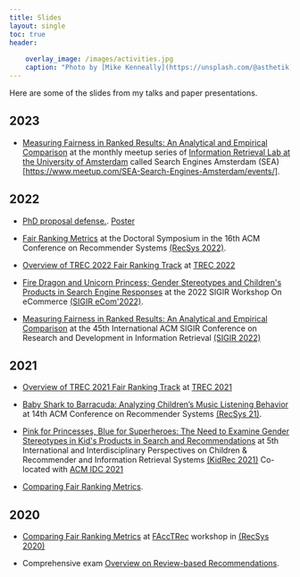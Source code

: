 ```yaml
---
title: Slides
layout: single
toc: true
header:
    
    overlay_image: /images/activities.jpg
    caption: "Photo by [Mike Kenneally](https://unsplash.com/@asthetik) on [Unsplash](https://unsplash.com/s/photos/coffee?utm_source=unsplash&amp;utm_medium=referral&amp;utm_content=creditCopyText)"
---
```


Here are some of the slides from my talks and paper presentations.

## 2023
 - [Measuring Fairness in Ranked Results: An Analytical and Empirical Comparison](resources/SEA_talk.pptx) at the monthly meetup series of [Information Retrieval Lab at the University of Amsterdam](https://irlab.science.uva.nl/) called Search Engines Amsterdam (SEA)[https://www.meetup.com/SEA-Search-Engines-Amsterdam/events/].

## 2022


- [PhD proposal defense.](resourcse/AmifaRaj_Proposal_Presentaion.pptx). [Poster](resources/DS_poster.pdf)

- [Fair Ranking Metrics]([resources/Fair_Ranking_Metrics.pptx]) at the Doctoral Symposium in the 16th ACM Conference on Recommender Systems
 [(RecSys 2022)](https://recsys.acm.org/recsys22/).

- [Overview of TREC 2022 Fair Ranking Track](resources/Fair_TREC_2022_Overview.pptx) at [TREC 2022](https://trec.nist.gov/)

- [Fire Dragon and Unicorn Princess; Gender Stereotypes and Children's Products in Search Engine Responses](resources/SIGIR_ecom.pptx) at the 2022 SIGIR Workshop On eCommerce [(SIGIR eCom'2022)](https://sigir-ecom.github.io/).

- [Measuring Fairness in Ranked Results: An Analytical and Empirical Comparison](resources/SIGIR22.pptx) at the 45th International ACM SIGIR Conference on Research and Development in Information Retrieval [(SIGIR 2022)](https://sigir.org/sigir2022/)


## 2021

- [Overview of TREC 2021 Fair Ranking Track](resources/FairTREC21_Overview.pptx) at [TREC 2021](https://trec.nist.gov/)


- [Baby Shark to Barracuda: Analyzing Children’s Music Listening Behavior
](resources/Baby_shark.pptx) at 14th ACM Conference on Recommender Systems [(RecSys 21)](https://recsys.acm.org/recsys21/).


- [Pink for Princesses, Blue for Superheroes: The Need to Examine Gender Stereotypes in Kid's Products in Search and Recommendations](resources/KidRec21) at 5th International and Interdisciplinary Perspectives on Children & Recommender and Information Retrieval Systems [(KidRec 2021)](https://kidrec.github.io/2021/) Co-located with [ACM IDC 2021](https://idc.acm.org/2021/)


- [Comparing Fair Ranking Metrics](resources/Glasgow_workshop.pdf).

## 2020


- [Comparing Fair Ranking Metrics](resources/FAccTRec_20.pdf) at [FAccTRec](https://facctrec.github.io/facctrec2020/) workshop in [(RecSys 2020)](https://recsys.acm.org/recsys20/)

- Comprehensive exam [Overview on Review-based Recommendations](resources/Comprehensive_exam_AmifaRaj.pdf).

